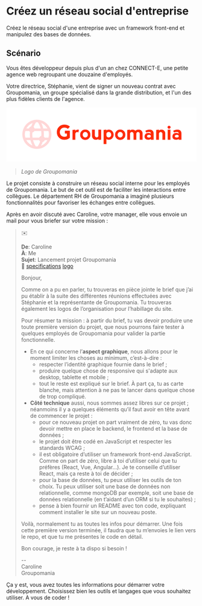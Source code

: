 # Créez un réseau social d'entreprise

Créez le réseau social d'une entreprise avec un framework front-end et manipulez des bases de données.

## Scénario

Vous êtes développeur depuis plus d'un an chez CONNECT-E, une petite agence web regroupant une douzaine d'employés.

Votre directrice, Stéphanie, vient de signer un nouveau contrat avec Groupomania, un groupe spécialisé dans la grande distribution, et l'un des plus fidèles clients de l'agence.

![logo groupomania](docs/groupomanialogo.png)
> *Logo de Groupomania*

Le projet consiste à construire un réseau social interne pour les employés de Groupomania. Le but de cet outil est de faciliter les interactions entre collègues. Le département RH de Groupomania a imaginé plusieurs fonctionnalités pour favoriser les échanges entre collègues.

Après en avoir discuté avec Caroline, votre manager, elle vous envoie un mail pour vous briefer sur votre mission :

>
> :envelope:
>
> **De**: Caroline <br />
> **À**: Me <br />
> **Sujet**: Lancement projet Groupomania <br />
> :paperclip: [specifications](docs/specifications.pdf) [logo](docs/logos.zip)
>
> Bonjour,
>
> Comme on a pu en parler, tu trouveras en pièce jointe le brief que j’ai pu établir à la suite des différentes réunions effectuées avec Stéphanie et la représentante de Groupomania. Tu trouveras également les logos de l’organisation pour l’habillage du site. 
>
>Pour résumer ta mission : à partir du brief, tu vas devoir produire une toute première version du projet, que nous pourrons faire tester à quelques employés de Groupomania pour valider la partie fonctionnelle. 
> * En ce qui concerne l’**aspect graphique**, nous allons pour le moment limiter les choses au minimum, c’est-à-dire :
>   * respecter l’identité graphique fournie dans le brief ;
>   * produire quelque chose de responsive qui s'adapte aux desktop, tablette et mobile ;
>   * tout le reste est expliqué sur le brief. À part ça, tu as carte blanche, mais attention à ne pas te lancer dans quelque chose de trop compliqué.
> * **Côté technique** aussi, nous sommes assez libres sur ce projet ; néanmoins il y a quelques éléments qu’il faut avoir en tête avant de commencer le projet :
>   * pour ce nouveau projet on part vraiment de zéro, tu vas donc devoir mettre en place le backend, le frontend et la base de données ;
>   * le projet doit être codé en JavaScript et respecter les standards WCAG ;
>   * il est obligatoire d’utiliser un framework front-end JavaScript. Comme on part de zéro, libre à toi d’utiliser celui que tu préfères (React, Vue, Angular…). Je te conseille d’utiliser React, mais ça reste à toi de décider ;
>   * pour la base de données, tu peux utiliser les outils de ton choix. Tu peux utiliser soit une base de données non relationnelle, comme mongoDB par exemple, soit une base de données relationnelle (en t’aidant d’un ORM si tu le souhaites) ;
>   * pense à bien fournir un README avec ton code, expliquant comment installer le site sur un nouveau poste.
>
> Voilà, normalement tu as toutes les infos pour démarrer. Une fois cette première version terminée, il faudra que tu m’envoies le lien vers le repo, et que tu me présentes le code en détail.
>
> Bon courage, je reste à ta dispo si besoin !
>
> -- <br />
> Caroline <br />
> Groupomania
>

Ça y est, vous avez toutes les informations pour démarrer votre développement. Choisissez bien les outils et langages que vous souhaitez utiliser. A vous de coder !

